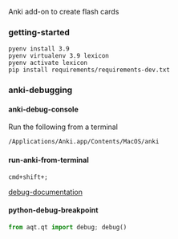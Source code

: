 Anki add-on to create flash cards

### getting-started
```
pyenv install 3.9
pyenv virtualenv 3.9 lexicon
pyenv activate lexicon
pip install requirements/requirements-dev.txt
```


### anki-debugging


#### anki-debug-console
Run the following from a terminal
```bash
/Applications/Anki.app/Contents/MacOS/anki
```

#### run-anki-from-terminal
```shell
cmd+shift+;
```
[debug-documentation](https://docs.ankiweb.net/misc.html#debug-console)

#### python-debug-breakpoint
```python
from aqt.qt import debug; debug()
```

